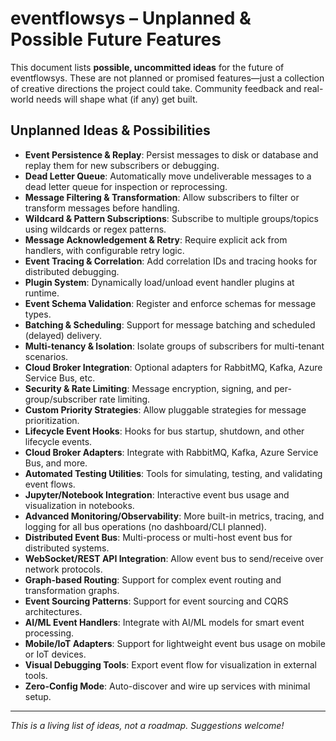 
# eventflowsys – Unplanned & Possible Future Features

This document lists **possible, uncommitted ideas** for the future of eventflowsys. These are not planned or promised features—just a collection of creative directions the project could take. Community feedback and real-world needs will shape what (if any) get built.

## Unplanned Ideas & Possibilities

- **Event Persistence & Replay**: Persist messages to disk or database and replay them for new subscribers or debugging.
- **Dead Letter Queue**: Automatically move undeliverable messages to a dead letter queue for inspection or reprocessing.
- **Message Filtering & Transformation**: Allow subscribers to filter or transform messages before handling.
- **Wildcard & Pattern Subscriptions**: Subscribe to multiple groups/topics using wildcards or regex patterns.
- **Message Acknowledgement & Retry**: Require explicit ack from handlers, with configurable retry logic.
- **Event Tracing & Correlation**: Add correlation IDs and tracing hooks for distributed debugging.
- **Plugin System**: Dynamically load/unload event handler plugins at runtime.
- **Event Schema Validation**: Register and enforce schemas for message types.
- **Batching & Scheduling**: Support for message batching and scheduled (delayed) delivery.
- **Multi-tenancy & Isolation**: Isolate groups of subscribers for multi-tenant scenarios.
- **Cloud Broker Integration**: Optional adapters for RabbitMQ, Kafka, Azure Service Bus, etc.
- **Security & Rate Limiting**: Message encryption, signing, and per-group/subscriber rate limiting.
- **Custom Priority Strategies**: Allow pluggable strategies for message prioritization.
- **Lifecycle Event Hooks**: Hooks for bus startup, shutdown, and other lifecycle events.
- **Cloud Broker Adapters**: Integrate with RabbitMQ, Kafka, Azure Service Bus, and more.
- **Automated Testing Utilities**: Tools for simulating, testing, and validating event flows.
- **Jupyter/Notebook Integration**: Interactive event bus usage and visualization in notebooks.
- **Advanced Monitoring/Observability**: More built-in metrics, tracing, and logging for all bus operations (no dashboard/CLI planned).
- **Distributed Event Bus**: Multi-process or multi-host event bus for distributed systems.
- **WebSocket/REST API Integration**: Allow event bus to send/receive over network protocols.
- **Graph-based Routing**: Support for complex event routing and transformation graphs.
- **Event Sourcing Patterns**: Support for event sourcing and CQRS architectures.
- **AI/ML Event Handlers**: Integrate with AI/ML models for smart event processing.
- **Mobile/IoT Adapters**: Support for lightweight event bus usage on mobile or IoT devices.
- **Visual Debugging Tools**: Export event flow for visualization in external tools.
- **Zero-Config Mode**: Auto-discover and wire up services with minimal setup.

---

*This is a living list of ideas, not a roadmap. Suggestions welcome!*
